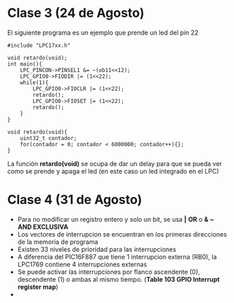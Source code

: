 # Clase 3 (24 de Agosto)
El siguiente programa es un ejemplo que prende un led del pin 22
```
#include "LPC17xx.h"

void retardo(void);
int main(){
	LPC_PINCON->PINSEL1 &= ~(ob11<<12);
	LPC_GPIO0->FIODIR |= (1<<22);
	while(1){
		LPC_GPIO0->FIOCLR |= (1<<22);
		retardo();
		LPC_GPIO0->FIOSET |= (1<<22);
		retardo();
	}
}

void retardo(void){
	uint32_t contador;
	for(contador = 0; contador < 6000000; contador++){};
}
```

La función **retardo(void)** se ocupa de dar un delay para que se pueda ver como se prende y apaga el led (en este caso un led integrado en el LPC) 

# Clase 4 (31 de Agosto)
* Para no modificar un registro entero y solo un bit, se usa **|** **OR** o **& ~** **AND EXCLUSIVA**
* Los vectores de interrupcion se encuentran en los primeras direcciones de la memoria de programa
* Existen 33 niveles de prioridad para las interrupciones
* A diferencia del PIC16F887 que tiene 1 interrupcion externa (RB0), la LPC1769 contiene 4 interrupciones externas 
* Se puede activar las interrupciones por flanco ascendente (0), descendente (1) o ambas al mismo tiempo. (**Table 103 GPIO Interrupt register map**)
* 
